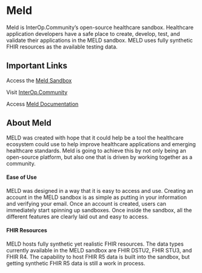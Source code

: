 # Meld

Meld is InterOp.Community’s open-source healthcare sandbox. Healthcare application developers have a safe place to create, develop, test, and validate their applications in the MELD sandbox. MELD uses fully synthetic FHIR resources as the available testing data. 

## Important Links

Access the [Meld Sandbox](https://meld.interop.community/)

Visit [InterOp.Community](https://interop.community/)

Access [Meld Documentation](https://github.com/Interop-community/meld-documentation)

## About Meld

MELD was created with hope that it could help be a tool the healthcare ecosystem could use to help improve healthcare applications and emerging healthcare standards. Meld is going to achieve this by not only being an open-source platform, but also one that is driven by working together as a community.

#### Ease of Use

MELD was designed in a way that it is easy to access and use. Creating an account in the MELD sandbox is as simple as putting in your information and verifying your email. Once an account is created, users can immediately start spinning up sandboxes. 
Once inside the sandbox, all the different features are clearly laid out and easy to access. 

#### FHIR Resources

MELD hosts fully synthetic yet realistic FHIR resources. The data types currently available in the MELD sandbox are FHIR DSTU2, FHIR STU3, and FHIR R4. The capability to host FHIR R5 data is built into the sandbox, but getting synthetic FHIR R5 data is still a work in process. 

